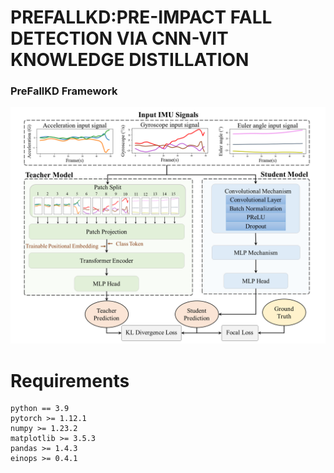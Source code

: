 # PREFALLKD:PRE-IMPACT FALL DETECTION VIA CNN-VIT KNOWLEDGE DISTILLATION

### PreFallKD Framework
![PreFallKD](/images/PreFallKD_framework.png)

# Requirements
```
python == 3.9
pytorch >= 1.12.1
numpy >= 1.23.2
matplotlib >= 3.5.3
pandas >= 1.4.3
einops >= 0.4.1
``` 

